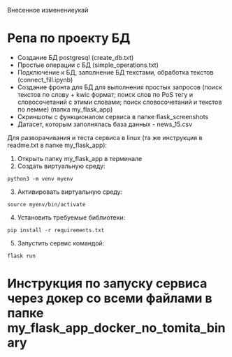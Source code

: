 Внесенное изменениеукай

# Репа по проекту БД 

- Создание БД postgresql (create_db.txt)
- Простые операции с БД (simple_operations.txt)
- Подключение к БД, заполнение БД текстами, обработка текстов (connect_fill.ipynb)
- Создание фронта для БД для выполнения простых запросов (поиск текстов по слову + kwic формат; поиск слов по PoS тегу и словосочетаний с этими словами; поиск словосочетаний и текстов по лемме) (папка my_flask_app)
- Скриншоты с функционалом сервиса в папке flask_screenshots
- Датасет, которым заполнялась база данных - news_15.csv

Для разворачивания и теста сервиса в linux (та же инструкция в readme.txt в папке my_flask_app):

1. Открыть папку my_flask_app в терминале
2. Создать виртуальную среду:
```
python3 -m venv myenv
```
3. Активировать виртуальную среду:
```
source myenv/bin/activate
```
4. Установить требуемые библиотеки:
```
pip install -r requirements.txt
```
5. Запустить сервис командой:
```
flask run
```
# Инструкция по запуску сервиса через докер со всеми файлами в папке my_flask_app_docker_no_tomita_binary
